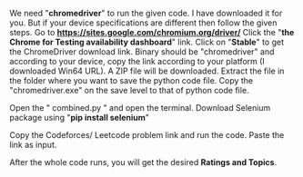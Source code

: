 We need "**chromedriver**" to run the given code. I have downloaded it for you. But if your device specifications are different then follow the given steps.
Go to **https://sites.google.com/chromium.org/driver/**
Click the "**the Chrome for Testing availability dashboard**" link.
Click on "**Stable**" to get the ChromeDriver download link.
Binary should be "chromedriver" and according to your device, copy the link according to your platform (I downloaded Win64 URL).
A ZIP file will be downloaded. Extract the file in the folder where you want to save the python code file.
Copy the "chromedriver.exe" on the save level to that of python code file.

Open the " combined.py " and open the terminal.
Download Selenium package using "**pip install selenium**"

Copy the Codeforces/ Leetcode problem link and run the code.
Paste the link as input.

After the whole code runs, you will get the desired **Ratings and Topics**.
